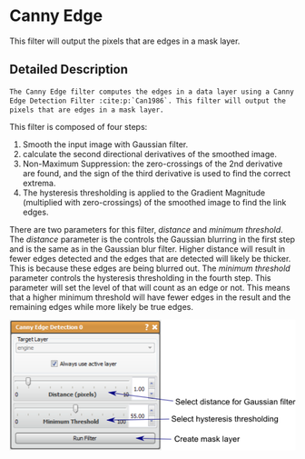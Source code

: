# Canny Edge

This filter will output the pixels that are edges in a mask layer.

## Detailed Description

```eval_rst
The Canny Edge filter computes the edges in a data layer using a Canny Edge Detection Filter :cite:p:`Can1986`. This filter will output the pixels that are edges in a mask layer.
```

This filter is composed of four steps:

1. Smooth the input image with Gaussian filter.
2. calculate the second directional derivatives of the smoothed image.
3. Non-Maximum Suppression: the zero-crossings of the 2nd derivative are found, and the sign of the third derivative is used to find the correct extrema.
4. The hysteresis thresholding is applied to the Gradient Magnitude (multiplied with zero-crossings) of the smoothed image to find the link edges.

There are two parameters for this filter, *distance* and *minimum threshold*. The *distance* parameter is the controls the Gaussian blurring in the first step and is the same as in the Gaussian blur filter. Higher distance will result in fewer edges detected and the edges that are detected will likely be thicker. This is because these edges are being blurred out. The *minimum threshold* parameter controls the hysteresis thresholding in the fourth step. This parameter will set the level of that will count as an edge or not. This means that a higher minimum threshold will have fewer edges in the result and the remaining edges while more likely be true edges.

![alt text](../images/CannyEdgeGUI.png)
